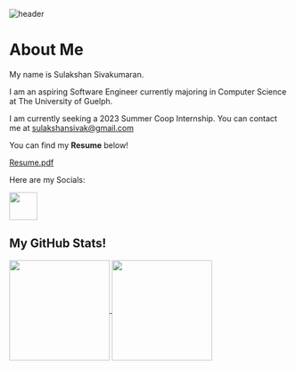 ![header](https://capsule-render.vercel.app/api?type=waving&color=auto&height=300&section=header&text=Hello%20World!&fontSize=90&animation=fadeIn&fontAlignY=38)

# About Me

My name is Sulakshan Sivakumaran. 

I am an aspiring Software Engineer currently majoring in Computer Science at The University of Guelph.

I am currently seeking a 2023 Summer Coop Internship. You can contact me at sulakshansivak@gmail.com
  
You can find my <b>Resume</b> below!

[Resume.pdf](https://github.com/SulakshanSiva/SulakshanSiva/files/10386088/Resume-SulakshanSivakumaran.pdf)
  
Here are my Socials: 

<a href="https://www.linkedin.com/in/sulakshansiva/">
    <img height="50" src="https://user-images.githubusercontent.com/68358652/210189498-bba6fb66-ba2a-40a0-be38-3c3b4ad25d93.png"/>
</a>


## My GitHub Stats!

<a href="https://github.com/SulakshanSiva">
  <img height="180em" align="center" 
       src="https://github-readme-stats.vercel.app/api?username=SulakshanSiva&count_private=true&show_icons=true&theme=vue-dark" />
  <img height="180em" align="center" 
       src="https://github-readme-stats.vercel.app/api/top-langs/?username=SulakshanSiva&theme=vue-dark&langs_count=6&layout=compact" />
</a>
